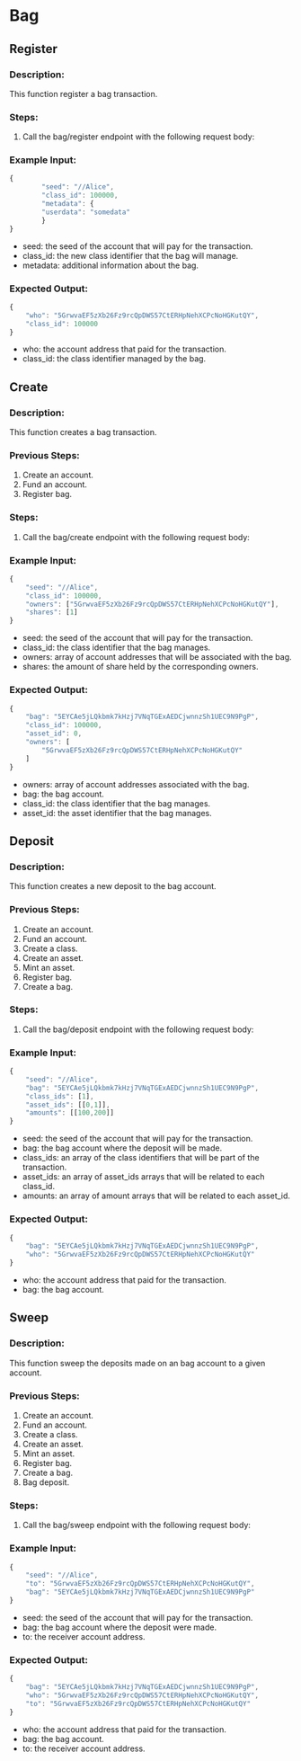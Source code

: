 # Bag

## Register

### Description:

This function register a bag transaction.

### Steps:

1. Call the bag/register endpoint with the following request body:

### Example Input:

```jsx
{
		"seed": "//Alice",
		"class_id": 100000,
		"metadata": {
		"userdata": "somedata"
		}
}
```

- seed: the seed of the account that will pay for the transaction.
- class_id: the new class identifier that the bag will manage.
- metadata: additional information about the bag.

### Expected Output:

```jsx
{
    "who": "5GrwvaEF5zXb26Fz9rcQpDWS57CtERHpNehXCPcNoHGKutQY",
    "class_id": 100000
}
```

- who: the account address that paid for the transaction.
- class_id: the class identifier managed by the bag.

## Create

### Description:

This function creates a bag transaction.

### Previous Steps:

1. Create an account.
2. Fund an account.
3. Register bag.

### Steps:

1. Call the bag/create endpoint with the following request body:

### Example Input:

```jsx
{
    "seed": "//Alice",
    "class_id": 100000,
    "owners": ["5GrwvaEF5zXb26Fz9rcQpDWS57CtERHpNehXCPcNoHGKutQY"],
    "shares": [1]
}
```

- seed: the seed of the account that will pay for the transaction.
- class_id: the class identifier that the bag manages.
- owners: array of account addresses that will be associated with the bag.
- shares: the amount of share held by the corresponding owners.

### Expected Output:

```jsx
{
    "bag": "5EYCAe5jLQkbmk7kHzj7VNqTGExAEDCjwnnzSh1UEC9N9PgP",
    "class_id": 100000,
    "asset_id": 0,
    "owners": [
        "5GrwvaEF5zXb26Fz9rcQpDWS57CtERHpNehXCPcNoHGKutQY"
    ]
}
```

- owners: array of account addresses associated with the bag.
- bag: the bag account.
- class_id: the class identifier that the bag manages.
- asset_id: the asset identifier that the bag manages.

## Deposit

### Description:

This function creates a new deposit to the bag account.

### Previous Steps:

1. Create an account.
2. Fund an account.
3. Create a class.
4. Create an asset.
5. Mint an asset.
6. Register bag.
7. Create a bag.

### Steps:

1. Call the bag/deposit endpoint with the following request body:

### Example Input:

```jsx
{
    "seed": "//Alice",
    "bag": "5EYCAe5jLQkbmk7kHzj7VNqTGExAEDCjwnnzSh1UEC9N9PgP",
    "class_ids": [1],
    "asset_ids": [[0,1]],
    "amounts": [[100,200]]
}
```

- seed: the seed of the account that will pay for the transaction.
- bag: the bag account where the deposit will be made.
- class_ids: an array of the class identifiers that will be part of the transaction.
- asset_ids: an array of asset_ids arrays that will be related to each class_id.
- amounts: an array of amount arrays that will be related to each asset_id.

### Expected Output:

```jsx
{
    "bag": "5EYCAe5jLQkbmk7kHzj7VNqTGExAEDCjwnnzSh1UEC9N9PgP",
    "who": "5GrwvaEF5zXb26Fz9rcQpDWS57CtERHpNehXCPcNoHGKutQY"
}
```

- who: the account address that paid for the transaction.
- bag: the bag account.

## Sweep

### Description:

This function sweep the deposits made on an bag account to a given account.

### Previous Steps:

1. Create an account.
2. Fund an account.
3. Create a class.
4. Create an asset.
5. Mint an asset.
6. Register bag.
7. Create a bag.
8. Bag deposit.

### Steps:

1. Call the bag/sweep endpoint with the following request body:

### Example Input:

```jsx
{
    "seed": "//Alice",
    "to": "5GrwvaEF5zXb26Fz9rcQpDWS57CtERHpNehXCPcNoHGKutQY",
    "bag": "5EYCAe5jLQkbmk7kHzj7VNqTGExAEDCjwnnzSh1UEC9N9PgP"
}
```

- seed: the seed of the account that will pay for the transaction.
- bag: the bag account where the deposit were made.
- to: the receiver account address.

### Expected Output:

```jsx
{
    "bag": "5EYCAe5jLQkbmk7kHzj7VNqTGExAEDCjwnnzSh1UEC9N9PgP",
    "who": "5GrwvaEF5zXb26Fz9rcQpDWS57CtERHpNehXCPcNoHGKutQY",
    "to": "5GrwvaEF5zXb26Fz9rcQpDWS57CtERHpNehXCPcNoHGKutQY"
}
```

- who: the account address that paid for the transaction.
- bag: the bag account.
- to: the receiver account address.